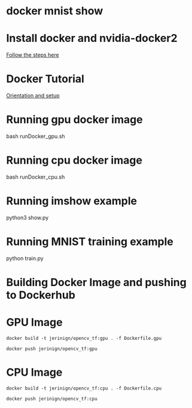 # docker mnist show

# Install docker and nvidia-docker2

[Follow the steps here](https://cnvrg.io/how-to-setup-docker-and-nvidia-docker-2-0-on-ubuntu-18-04/)

# Docker Tutorial

[Orientation and setup](https://docs.docker.com/get-started/)


# Running gpu docker image

bash runDocker_gpu.sh
 
# Running cpu docker image

bash runDocker_cpu.sh
 
 
# Running imshow example 

python3 show.py

# Running MNIST training example

python train.py



# Building Docker Image and pushing to Dockerhub

# GPU Image

```
docker build -t jerinign/opencv_tf:gpu . -f Dockerfile.gpu

docker push jerinign/opencv_tf:gpu
```
# CPU Image
```
docker build -t jerinign/opencv_tf:cpu . -f Dockerfile.cpu

docker push jerinign/opencv_tf:cpu
```

